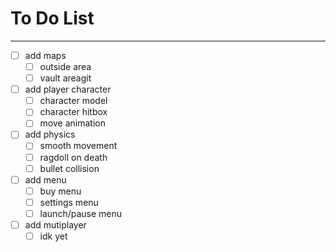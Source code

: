 # To Do List
---
 - [ ] add maps
   - [ ] outside area
   - [ ] vault areagit
 - [ ] add player character
   - [ ] character model
   - [ ] character hitbox
   - [ ] move animation
 - [ ] add physics
   - [ ] smooth movement
   - [ ] ragdoll on death
   - [ ] bullet collision
 - [ ] add menu
   - [ ] buy menu
   - [ ] settings menu
   - [ ] launch/pause menu
 - [ ] add mutiplayer
   - [ ] idk yet